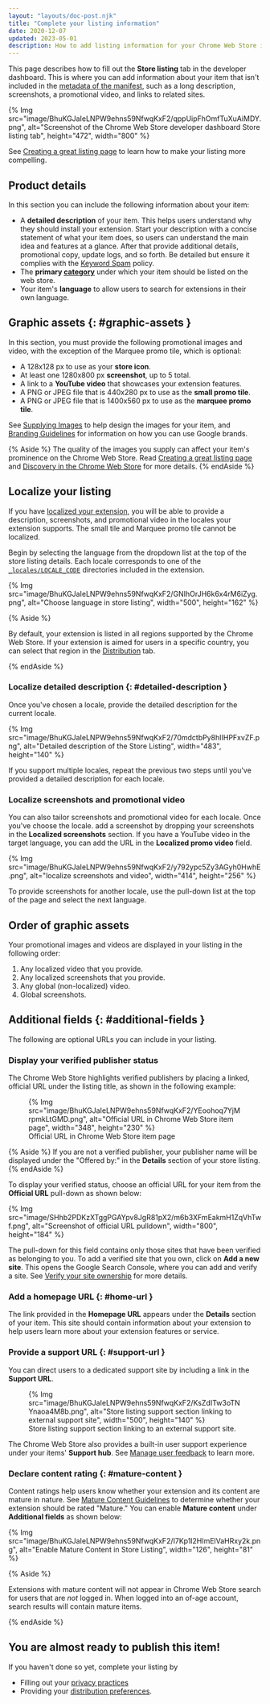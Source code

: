 ```yaml
---
layout: "layouts/doc-post.njk"
title: "Complete your listing information"
date: 2020-12-07
updated: 2023-05-01
description: How to add listing information for your Chrome Web Store item.
---
```


This page describes how to fill out the **Store listing** tab in the developer dashboard. This is
where you can add information about your item that isn't included in the [metadata of the
manifest][prepare-manifest], such as a long description, screenshots, a promotional video, and links to related
sites. 

{% Img src="image/BhuKGJaIeLNPW9ehns59NfwqKxF2/qppUipFhOmfTuXuAiMDY.png",
       alt="Screenshot of the Chrome Web Store developer dashboard Store listing tab", height="472", width="800" %}

See [Creating a great listing page][best-listing] to learn how to make your listing more compelling.

## Product details

In this section you can include the following information about your item:

- A **detailed description** of your item. This helps users understand why they should install your
  extension. Start your description with a concise statement of what your item does, so
  users can understand the main idea and features at a glance. After that provide additional details, promotional copy, update logs, and so forth. Be detailed but ensure it complies with the [Keyword Spam][keyword-spam] policy.
- The **primary [category][categories]** under which your item should be listed on the web store.
- Your item's **language** to allow users to search for extensions in their own language.

## Graphic assets {: #graphic-assets }

In this section, you must provide the following promotional images and video, with the exception of
the Marquee promo tile, which is optional:

- A 128x128 px to use as your **store icon**.
- At least one 1280x800 px **screenshot**, up to 5 total.
- A link to a **YouTube video** that showcases your extension features.
- A PNG or JPEG file that is 440x280 px to use as the **small promo tile**.
- A PNG or JPEG file that is 1400x560 px to use as the **marquee promo tile**.

See [Supplying Images][cws-images] to help design the images for your item, and [Branding
Guidelines][cws-branding] for information on how you can use Google brands. 

{% Aside %}
The quality of the images you supply can affect your item's prominence on the Chrome Web Store. Read [Creating a great listing page][best-listing] and [Discovery in the Chrome Web Store][discovery] for more details.
{% endAside %}

## Localize your listing

If you have [localized your extension][api-i18n], you will be able to provide a description,
screenshots, and promotional video in the locales your extension supports. The small tile and
Marquee promo tile cannot be localized.

Begin by selecting the language from the dropdown list at the top of the store listing details. Each
locale corresponds to one of the [`_locales/LOCALE_CODE`][locale-dir] directories included in the
extension.

{% Img src="image/BhuKGJaIeLNPW9ehns59NfwqKxF2/GNIhOrJH6k6x4rM6iZyg.png",
alt="Choose language in store listing", width="500", height="162" %}

{% Aside %}

By default, your extension is listed in all regions supported by the Chrome Web Store. If your extension is aimed for users in a specific country, you can select that region in the [Distribution][distribution] tab.

{% endAside %}


### Localize detailed description {: #detailed-description }

Once you've chosen a locale, provide the detailed description for the current locale.

{% Img src="image/BhuKGJaIeLNPW9ehns59NfwqKxF2/70mdctbPy8hIIHPFxvZF.png",
alt="Detailed description of the Store Listing", width="483", height="140" %}

If you support multiple locales, repeat the previous two steps until you've provided a detailed
description for each locale.

### Localize screenshots and promotional video

You can also tailor screenshots and promotional video for each locale. Once you've choose the
locale. add a screenshot by dropping your screenshots in the **Localized screenshots** section. If
you have a YouTube video in the target language, you can add the URL in the **Localized promo
video** field.

{% Img src="image/BhuKGJaIeLNPW9ehns59NfwqKxF2/y792ypc5Zy3AGyh0HwhE.png",
alt="localize screenshots and video", width="414", height="256" %}

To provide screenshots for another locale, use the pull-down list at the top of the page and select
the next language.

## Order of graphic assets

Your promotional images and videos are displayed in your listing in the following order:

1.  Any localized video that you provide.
1.  Any localized screenshots that you provide.
1.  Any global (non-localized) video.
1.  Global screenshots.

## Additional fields {: #additional-fields }

The following are optional URLs you can include in your listing. 

### Display your verified publisher status

The Chrome Web Store highlights verified publishers by placing a linked, official URL under the listing title, as shown in the following example:

<figure>
{% Img src="image/BhuKGJaIeLNPW9ehns59NfwqKxF2/YEoohoq7YjMrpmkLtGMD.png", alt="Official URL in Chrome Web Store item page", width="348", height="230" %}
  <figcaption>
    Official URL in Chrome Web Store item page
  </figcaption>
</figure>

{% Aside %}
If you are not a verified publisher, your publisher name will be displayed under the "Offered by:" in the **Details** section of your store listing.
{% endAside %}

To display your verified status, choose an official URL for your item from the **Official URL**
pull-down as shown below:

{% Img src="image/SHhb2PDKzXTggPGAYpv8JgR81pX2/m6b3XFmEakmH1ZqVhTwf.png", alt="Screenshot of
official URL pulldown", width="800", height="184" %}

The pull-down for this field contains only those sites that have been verified as belonging to you.
To add a verified site that you own, click on **Add a new site**. This opens the Google Search
Console, where you can add and verify a site. See [Verify your site ownership][verify-owner] for
more details.

### Add a homepage URL {: #home-url }

The link provided in the **Homepage URL** appears under the **Details** section of your item. This
site should contain information about your extension to help users learn more about your extension
features or service.

### Provide a support URL {: #support-url }

You can direct users to a dedicated support site by including a link in the **Support URL**. 

<figure>
  {% Img src="image/BhuKGJaIeLNPW9ehns59NfwqKxF2/KsZdITw3oTNYnaoa4M8b.png", alt="Store listing support section linking to external support site", width="500", height="140" %}
  <figcaption>
   Store listing support section linking to an external support site.
  </figcaption>
</figure>

The Chrome Web Store also provides a built-in user support experience under your items' **Support hub**. See [Manage user feedback][user-support] to learn more. 

### Declare content rating {: #mature-content }

Content ratings help users know whether your extension and its content are mature in nature.
See [Mature Content Guidelines][mature-guidelines] to determine whether your extension should be rated
"Mature." You can enable **Mature content** under **Additional fields** as shown below: 

{% Img src="image/BhuKGJaIeLNPW9ehns59NfwqKxF2/I7Kp1l2HImElVaHRxy2k.png", alt="Enable Mature Content
in Store Listing", width="126", height="81" %}

{% Aside %}

Extensions with mature content will not appear in Chrome Web Store search for users that are *not* logged in. When logged into an of-age account, search results will contain mature items.

{% endAside %}

## You are almost ready to publish this item! 

If you haven't done so yet, complete your listing by 
-  Filling out your [privacy practices][privacy] 
-  Providing your [distribution preferences][distribution].

[best-listing]: /docs/webstore/best_listing
[categories]: /docs/webstore/best_practices/#choose-your-apps-category-well
[cws-branding]: /docs/webstore/branding
[cws-images]: /docs/webstore/images
[discovery]: /docs/webstore/discovery/
[distribution]: /docs/webstore/cws-dashboard-distribution
[keyword-spam]: /docs/webstore/spam-faq/#keyword-spam
[mature-guidelines]: /docs/webstore/rating/
[prepare-manifest]: /docs/webstore/prepare/#manifest
[privacy]: /docs/webstore/cws-dashboard-privacy
[user-support]: /docs/webstore/support-users/#provide-user-support
[verify-owner]: https://support.google.com/webmasters/answer/9008080
[api-i18n]: /docs/extensions/reference/i18n/
[locale-dir]: /docs/extensions/reference/i18n/#how-to-support-multiple-languages
[distribution]: /docs/webstore/cws-dashboard-distribution/#setting-the-geographic-distribution